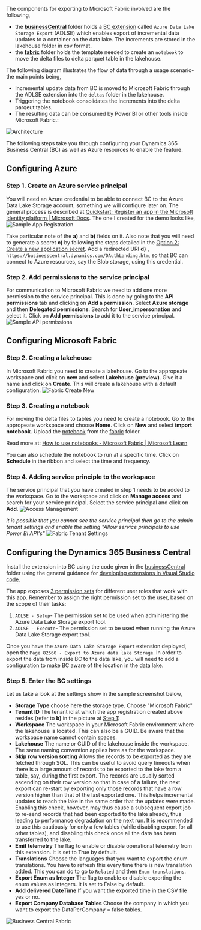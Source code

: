 The components for exporting to Microsoft Fabric involved are the following,
- the **[businessCentral](/tree/main/businessCentral/)** folder holds a [BC extension](https://docs.microsoft.com/en-gb/dynamics365/business-central/ui-extensions) called `Azure Data Lake Storage Export` (ADLSE) which enables export of incremental data updates to a container on the data lake. The increments are stored in the lakehouse folder in csv format.
- the **[fabric](/tree/main/fabric/)** folder holds the template needed to create an `notebook` to move the delta files to delta parquet table in the lakehouse.

The following diagram illustrates the flow of data through a usage scenario- the main points being,
- Incremental update data from BC is moved to Microsoft Fabric through the ADLSE extension into the `deltas` folder in the lakehouse.
- Triggering the notebook consolidates the increments into the delta parqeut tables.
- The resulting data can be consumed by Power BI or other tools inside Microsoft Fabric.:

![Architecture](/.assets/architectureFabric.png "Flow of data")

The following steps take you through configuring your Dynamics 365 Business Central (BC) as well as Azure resources to enable the feature.

## Configuring Azure

### Step 1. Create an Azure service principal
You will need an Azure credential to be able to connect BC to the Azure Data Lake Storage account, something we will configure later on. The general process is described at [Quickstart: Register an app in the Microsoft identity platform | Microsoft Docs](https://docs.microsoft.com/en-us/azure/active-directory/develop/quickstart-register-app#register-an-application). The one I created for the demo looks like,
![Sample App Registration](/.assets/appRegistration.png)

Take particular note of the **a)** and **b)** fields on it. Also note that you will need to generate a secret **c)** by following the steps detailed in the [Option 2: Create a new application secret](https://docs.microsoft.com/en-us/azure/active-directory/develop/howto-create-service-principal-portal#authentication-two-options). Add a redirected URI **d)** , `https://businesscentral.dynamics.com/OAuthLanding.htm`, so that BC can connect to Azure resources, say the Blob storage, using this credential. 

### Step 2. Add permissions to the service principal
For communication to Microsoft Fabric we need to add one more permission to the service principal. This is done by going to the **API permissions** tab and clicking on **Add a permission**. Select **Azure storage** and then **Delegated permissions**. Search for **User_impersonation** and select it. Click on **Add permissions** to add it to the service principal.
![Sample API permissions](/.assets/apiPermissions.png)

## Configuring Microsoft Fabric

### Step 2. Creating a lakehouse
In Microsoft Fabric you need to create a lakehouse. Go to the appropeate workspace and click on **new** and select
**Lakehouse (preview)**. Give it a name and click on **Create**. This will create a lakehouse with a default configuration.
![Fabric Create New](/.assets/fabricCreateNew.png)

### Step 3. Creating a notebook
For moving the delta files to tables you need to create a notebook.
Go to the appropeate workspace and choose **Home**. Click on **New** and select 
**import notebook**.
Upload the [notebook](/fabric/CopyBusinessCentral.ipynb) from the [fabric](/fabric) folder.

Read more at:
[How to use notebooks - Microsoft Fabric | Microsoft Learn](https://learn.microsoft.com/en-us/fabric/data-engineering/how-to-use-notebook#import-existing-notebooks)

You can also schedule the notebook to run at a specific time. Click on **Schedule** in the ribbon and select the time and frequency.

### Step 4. Adding service principle to the workspace
The service principal that you have created in step 1 needs to be added to the workspace. Go to the workspace and click on **Manage access** and search for your service principal. Select the service principal and click on **Add**.
![Access Management](/.assets/manageAccessFabric.png)

*it is possible that you cannot see the service principal then go to the admin tenant settings and enable the setting "Allow service principals to use Power BI API's"*
![Fabric Tenant Settings](/.assets/fabricTenantSettings.png)

## Configuring the Dynamics 365 Business Central
Install the extension into BC using the code given in the [businessCentral](/businessCentral) folder using the general guidance for [developing extensions in Visual Studio code](https://docs.microsoft.com/en-us/dynamics365/business-central/dev-itpro/developer/devenv-dev-overview#developing-extensions-in-visual-studio-code). 

The app exposes [3 permission sets](/businessCentral/permissions/) for different user roles that work with this app. Remember to assign the right permission set to the user, based on the scope of their tasks:
1. `ADLSE - Setup`- The permission set to be used when administering the Azure Data Lake Storage export tool.
1. `ADLSE - Execute`- The permission set to be used when running the Azure Data Lake Storage export tool.

Once you have the `Azure Data Lake Storage Export` extension deployed, open the `Page 82560 - Export to Azure data lake Storage`. In order to export the data from inside BC to the data lake, you will need to add a configuration to make BC aware of the location in the data lake.

### Step 5. Enter the BC settings
Let us take a look at the settings show in the sample screenshot below,
- **Storage Type** choose here the storage type. Choose "Microsoft Fabric"
- **Tenant ID** The tenant id at which the app registration created above resides (refer to **b)** in the picture at [Step 1](/.assets/Setup.md#step-1-create-an-azure-service-principal))
- **Workspace** The workspace in your Microsoft Fabric environment where the lakehouse is located. This can also be a GUID. Be aware that the workspace name cannot contain spaces.
- **Lakehouse** The name or GUID of the lakehouse inside the workspace. The same naming convention applies here as for the workspace.
- **Skip row version sorting** Allows the records to be exported as they are fetched through SQL. This can be useful to avoid query timeouts when there is a large amount of records to be exported to the lake from a table, say, during the first export. The records are usually sorted ascending on their row version so that in case of a failure, the next export can re-start by exporting only those records that have a row version higher than that of the last exported one. This helps incremental updates to reach the lake in the same order that the updates were made. Enabling this check, however, may thus cause a subsequent export job to re-send records that had been exported to the lake already, thus leading to performance degradation on the next run. It is recommended to use this cautiously for only a few tables (while disabling export for all other tables), and disabling this check once all the data has been transferred to the lake.
- **Emit telemetry** The flag to enable or disable operational telemetry from this extension. It is set to True by default. 
- **Translations** Choose the languages that you want to export the enum translations. You have to refresh this every time there is new translation added. This you can do to go to `Related` and then `Enum translations`.
- **Export Enum as Integer** The flag to enable or disable exporting the enum values as integers. It is set to False by default.
- **Add delivered DateTime** If you want the exported time in the CSV file yes or no.
- **Export Company Database Tables** Choose the company in which you want to export the DataPerCompany = false tables.

![Business Central Fabric](/.assets/businessCentralFabric.png)
